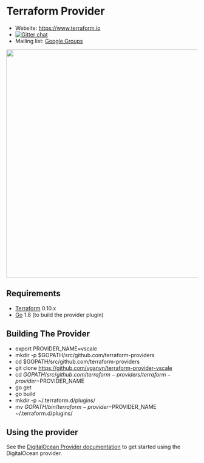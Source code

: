 Terraform Provider
==================

- Website: https://www.terraform.io
- [![Gitter chat](https://badges.gitter.im/hashicorp-terraform/Lobby.png)](https://gitter.im/hashicorp-terraform/Lobby)
- Mailing list: [Google Groups](http://groups.google.com/group/terraform-tool)

<img src="https://cdn.rawgit.com/hashicorp/terraform-website/master/content/source/assets/images/logo-hashicorp.svg" width="600px">

Requirements
------------

-	[Terraform](https://www.terraform.io/downloads.html) 0.10.x
-	[Go](https://golang.org/doc/install) 1.8 (to build the provider plugin)

Building The Provider
---------------------

* export PROVIDER_NAME=vscale
* mkdir -p $GOPATH/src/github.com/terraform-providers
* cd $GOPATH/src/github.com/terraform-providers
* git clone https://github.com/vganyn/terraform-provider-vscale
* cd $GOPATH/src/github.com/terraform-providers/terraform-provider-$PROVIDER_NAME
* go get
* go build
* mkdir -p ~/.terraform.d/plugins/
* mv $GOPATH/bin/terraform-provider-$PROVIDER_NAME ~/.terraform.d/plugins/

Using the provider
----------------------

See the [DigitalOcean Provider documentation](https://www.terraform.io/docs/providers/do/index.html) to get started using the DigitalOcean provider.
